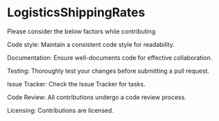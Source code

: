 # LogisticsShippingRates

Please consider the below factors while contributing

Code style:
Maintain a consistent code style for readability.

Documentation:
Ensure well-documents code for effective collaboration.

Testing:
Thoroughly test your changes before submitting a pull request.

Issue Tracker:
Check the Issue Tracker for tasks.

Code Review:
All contributions undergo a code review process.

Licensing:
Contributions are licensed.
